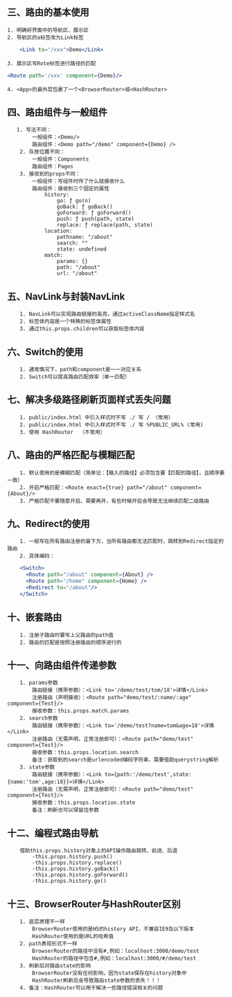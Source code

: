 ## 三、路由的基本使用
    1. 明确好界面中的导航区、展示区
    2. 导航区的a标签改为Link标签 
```jsx
    <Link to="/xxx">Demo</Link>
```
    3. 展示区写Rote标签进行路径的匹配
```jsx
<Route path='/xxx' component={Demo}/>
```
    4. <App>的最外层包裹了一个<BrowserRouter>或<HashRouter>

## 四、路由组件与一般组件
       1. 写法不同：
            一般组件：<Demo/>
            路由组件：<Demo path="/demo" component={Demo} />
        2. 存放位置不同：
            一般组件：Components
            路由组件：Pages
        3. 接收到的props不同：
            一般组件：写组件时传了什么就接收什么
            路由组件：接收到三个固定的属性
                history:
                    go: ƒ go(n)
                    goBack: ƒ goBack()
                    goForward: ƒ goForward()
                    push: ƒ push(path, state)
                    replace: ƒ replace(path, state)
                location:
                    pathname: "/about"
                    search: ""
                    state: undefined
                match:
                    params: {}
                    path: "/about"
                    url: "/about"

## 五、NavLink与封装NavLink
        1. NavLink可以实现路由链接的高亮，通过activeClassName指定样式名
        2. 标签体内容是一个特殊的标签体属性
        3. 通过this.props.children可以获取标签体内容

## 六、Switch的使用
        1. 通常情况下，path和component是一一对应关系
        2. Switch可以提高路由匹配效率（单一匹配）

## 七、解决多级路径刷新页面样式丢失问题
        1. public/index.html 中引入样式时不写 ./ 写 / （常用）
        2. public/index.html 中引入样式时不写 ./ 写 %PUBLIC_URL% (常用)
        3. 使用 HashRouter  （不常用）

## 八、路由的严格匹配与模糊匹配
        1. 默认使用的是模糊匹配（简单记：【输入的路径】必须包含要【匹配的路径】，且顺序要一致）
        2. 开启严格匹配：<Route exact={true} path="/about" component={About}/>
        3. 严格匹配不要随意开启，需要再开，有些时候开启会导致无法继续匹配二级路由

## 九、Redirect的使用
        1. 一般写在所有路由注册的最下方，当所有路由都无法匹配时，跳转到Redirect指定的路由
        2. 具体编码：
```jsx
    <Switch>
      <Route path="/about" component={About} />
      <Route path="/home" component={Home} />
      <Redirect to="/about"/>
    </Switch>
```

## 十、嵌套路由
        1. 注册子路由时要写上父路由的path值
        2. 路由的匹配是按照注册路由的顺序进行的

## 十一、向路由组件传递参数
        1. params参数
            路由链接（携带参数）：<Link to='/demo/test/tom/18'>详情</Link>
            注册路由（声明接收）：<Route path="demo/test/:name/:age" component={Test}/>
            接收参数：this.props.match.params
        2. search参数
            路由链接（携带参数）：<Link to='/demo/test?name=tom&age=18'>详情</Link>
            注册路由（无需声明，正常注册即可）：<Route path="demo/test" component={Test}/>
            接收参数：this.props.location.search
            备注：获取到的search是urlencoded编码字符串，需要借助querystring解析
        3. state参数
            路由链接（携带参数）：<Link to={path:'/demo/test',state:{name:'tom',age:18}}>详情</Link>
            注册路由（无需声明，正常注册即可）：<Route path="demo/test" component={Test}/>
            接收参数：this.props.location.state
            备注：刷新也可以保留住参数

## 十二、编程式路由导航
        借助this.props.history对象上的API操作路由跳转、前进、后退
            -this.props.history.push()
            -this.props.history.replace()
            -this.props.history.goBack()
            -this.props.history.goForward()
            -this.props.history.go()

## 十三、BrowserRouter与HashRouter区别
        1. 底层原理不一样
            BrowserRouter使用的是H5的history API，不兼容IE9及以下版本
            HashRouter使用的是URL的哈希值
        2. path表现形式不一样
            BrowserRouter的路径中没有#,例如：localhost:3000/demo/test
            HashRouter的路径中包含#,例如：localhost:3000/#/demo/test
        3. 刷新后对路由state的影响
            BrowserRouter没有任何影响，因为state保存在history对象中
            HashRouter刷新后会导致路由state参数的丢失！！！
        4. 备注：HashRouter可以用于解决一些路径错误相关的问题
